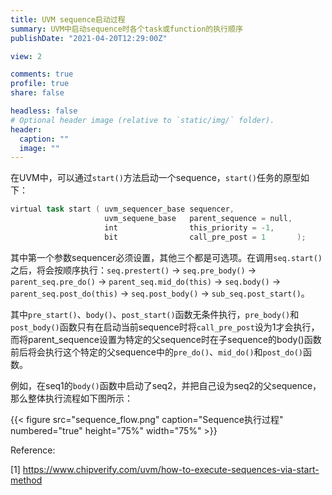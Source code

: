 ```yaml
---
title: UVM sequence启动过程
summary: UVM中启动sequence时各个task或function的执行顺序
publishDate: "2021-04-20T12:29:00Z"

view: 2

comments: true
profile: true
share: false

headless: false
# Optional header image (relative to `static/img/` folder).
header:
  caption: ""
  image: ""
---
```


在UVM中，可以通过`start()`方法启动一个sequence，`start()`任务的原型如下：

```verilog
virtual task start ( uvm_sequencer_base sequencer,
                     uvm_sequene_base   parent_sequence = null,
                     int                this_priority = -1,
                     bit                call_pre_post = 1       );
```

其中第一个参数sequencer必须设置，其他三个都是可选项。在调用`seq.start()`之后，将会按顺序执行：`seq.prestert()` -> `seq.pre_body()` -> `parent_seq.pre_do()` -> `parent_seq.mid_do(this)` -> `seq.body()` -> `parent_seq.post_do(this)` -> `seq.post_body()` -> `sub_seq.post_start()`。

其中`pre_start()`、`body()`、`post_start()`函数无条件执行，`pre_body()`和`post_body()`函数只有在启动当前sequence时将`call_pre_post`设为1才会执行，而将parent_sequence设置为特定的父sequence时在子sequence的body()函数前后将会执行这个特定的父sequence中的`pre_do()`、`mid_do()`和`post_do()`函数。

例如，在seq1的`body()`函数中启动了seq2，并把自己设为seq2的父sequence，那么整体执行流程如下图所示：


{{< figure src="sequence_flow.png" caption="Sequence执行过程" numbered="true" height="75%" width="75%" >}}


Reference:

[1] https://www.chipverify.com/uvm/how-to-execute-sequences-via-start-method